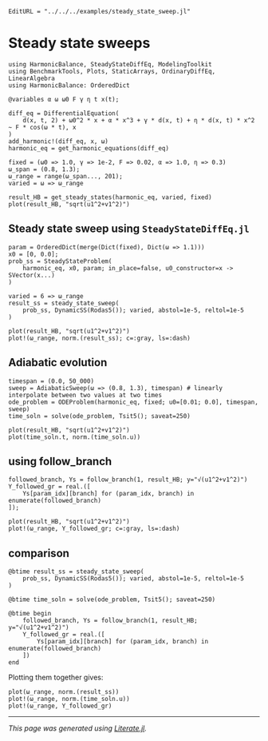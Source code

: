 ```@meta
EditURL = "../../../examples/steady_state_sweep.jl"
```

# Steady state sweeps

````@example steady_state_sweep
using HarmonicBalance, SteadyStateDiffEq, ModelingToolkit
using BenchmarkTools, Plots, StaticArrays, OrdinaryDiffEq, LinearAlgebra
using HarmonicBalance: OrderedDict

@variables α ω ω0 F γ η t x(t);

diff_eq = DifferentialEquation(
    d(x, t, 2) + ω0^2 * x + α * x^3 + γ * d(x, t) + η * d(x, t) * x^2 ~ F * cos(ω * t), x
)
add_harmonic!(diff_eq, x, ω)
harmonic_eq = get_harmonic_equations(diff_eq)

fixed = (ω0 => 1.0, γ => 1e-2, F => 0.02, α => 1.0, η => 0.3)
ω_span = (0.8, 1.3);
ω_range = range(ω_span..., 201);
varied = ω => ω_range

result_HB = get_steady_states(harmonic_eq, varied, fixed)
plot(result_HB, "sqrt(u1^2+v1^2)")
````

## Steady state sweep using `SteadyStateDiffEq.jl`

````@example steady_state_sweep
param = OrderedDict(merge(Dict(fixed), Dict(ω => 1.1)))
x0 = [0, 0.0];
prob_ss = SteadyStateProblem(
    harmonic_eq, x0, param; in_place=false, u0_constructor=x -> SVector(x...)
)

varied = 6 => ω_range
result_ss = steady_state_sweep(
    prob_ss, DynamicSS(Rodas5()); varied, abstol=1e-5, reltol=1e-5
)

plot(result_HB, "sqrt(u1^2+v1^2)")
plot!(ω_range, norm.(result_ss); c=:gray, ls=:dash)
````

## Adiabatic evolution

````@example steady_state_sweep
timespan = (0.0, 50_000)
sweep = AdiabaticSweep(ω => (0.8, 1.3), timespan) # linearly interpolate between two values at two times
ode_problem = ODEProblem(harmonic_eq, fixed; u0=[0.01; 0.0], timespan, sweep)
time_soln = solve(ode_problem, Tsit5(); saveat=250)

plot(result_HB, "sqrt(u1^2+v1^2)")
plot(time_soln.t, norm.(time_soln.u))
````

## using follow_branch

````@example steady_state_sweep
followed_branch, Ys = follow_branch(1, result_HB; y="√(u1^2+v1^2)")
Y_followed_gr = real.([
    Ys[param_idx][branch] for (param_idx, branch) in enumerate(followed_branch)
]);

plot(result_HB, "sqrt(u1^2+v1^2)")
plot!(ω_range, Y_followed_gr; c=:gray, ls=:dash)
````

## comparison

````@example steady_state_sweep
@btime result_ss = steady_state_sweep(
    prob_ss, DynamicSS(Rodas5()); varied, abstol=1e-5, reltol=1e-5
)

@btime time_soln = solve(ode_problem, Tsit5(); saveat=250)

@btime begin
    followed_branch, Ys = follow_branch(1, result_HB; y="√(u1^2+v1^2)")
    Y_followed_gr = real.([
        Ys[param_idx][branch] for (param_idx, branch) in enumerate(followed_branch)
    ])
end
````

Plotting them together gives:

````@example steady_state_sweep
plot(ω_range, norm.(result_ss))
plot!(ω_range, norm.(time_soln.u))
plot!(ω_range, Y_followed_gr)
````

---

*This page was generated using [Literate.jl](https://github.com/fredrikekre/Literate.jl).*


